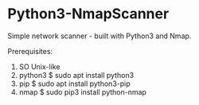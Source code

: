 # Python3-NmapScanner
Simple network scanner - built with Python3 and Nmap.

Prerequisites:
1) SO Unix-like
2) python3
	$ sudo apt install python3
3) pip
	$ sudo apt install python3-pip
4) nmap
	$ sudo pip3 install python-nmap


